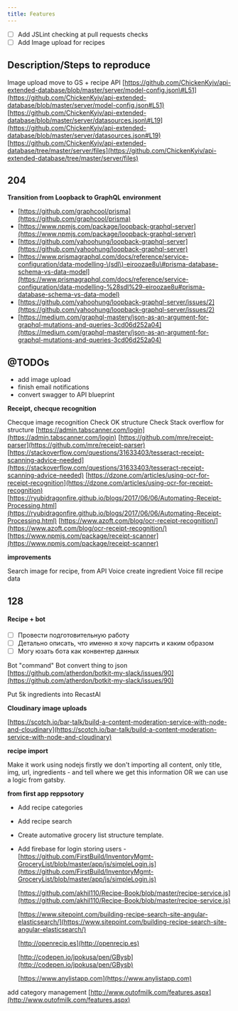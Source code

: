 ```yaml
---
title: Features
---
```




* [ ] Add JSLint checking at pull requests checks
* [ ] Add Image upload for recipes

## Description/Steps to reproduce

Image upload move to GS + recipe API [https://github.com/ChickenKyiv/api-extended-database/blob/master/server/model-config.json\#L51](https://github.com/ChickenKyiv/api-extended-database/blob/master/server/model-config.json#L51) [https://github.com/ChickenKyiv/api-extended-database/blob/master/server/datasources.json\#L19](https://github.com/ChickenKyiv/api-extended-database/blob/master/server/datasources.json#L19) [https://github.com/ChickenKyiv/api-extended-database/tree/master/server/files](https://github.com/ChickenKyiv/api-extended-database/tree/master/server/files)

## 204

**Transition from Loopback to GraphQL environment**

* [https://github.com/graphcool/prisma](https://github.com/graphcool/prisma)
* [https://www.npmjs.com/package/loopback-graphql-server](https://www.npmjs.com/package/loopback-graphql-server)
* [https://github.com/yahoohung/loopback-graphql-server](https://github.com/yahoohung/loopback-graphql-server)
* [https://www.prismagraphql.com/docs/reference/service-configuration/data-modelling-\(sdl\)-eiroozae8u\#prisma-database-schema-vs-data-model](https://www.prismagraphql.com/docs/reference/service-configuration/data-modelling-%28sdl%29-eiroozae8u#prisma-database-schema-vs-data-model)
* [https://github.com/yahoohung/loopback-graphql-server/issues/2](https://github.com/yahoohung/loopback-graphql-server/issues/2)
* [https://medium.com/graphql-mastery/json-as-an-argument-for-graphql-mutations-and-queries-3cd06d252a04](https://medium.com/graphql-mastery/json-as-an-argument-for-graphql-mutations-and-queries-3cd06d252a04)

## @TODOs

* add image upload
* finish email notifications
* convert swagger to API blueprint

**Receipt, checque recognition**

Checque image recognition Check OK structure Check Stack overflow for structure [https://admin.tabscanner.com/login](https://admin.tabscanner.com/login) [https://github.com/mre/receipt-parser](https://github.com/mre/receipt-parser) [https://stackoverflow.com/questions/31633403/tesseract-receipt-scanning-advice-needed](https://stackoverflow.com/questions/31633403/tesseract-receipt-scanning-advice-needed) [https://dzone.com/articles/using-ocr-for-receipt-recognition](https://dzone.com/articles/using-ocr-for-receipt-recognition) [https://ryubidragonfire.github.io/blogs/2017/06/06/Automating-Receipt-Processing.html](https://ryubidragonfire.github.io/blogs/2017/06/06/Automating-Receipt-Processing.html) [https://www.azoft.com/blog/ocr-receipt-recognition/](https://www.azoft.com/blog/ocr-receipt-recognition/) [https://www.npmjs.com/package/receipt-scanner](https://www.npmjs.com/package/receipt-scanner)

**improvements**

Search image for recipe, from API Voice create ingredient Voice fill recipe data

## 128

#### Recipe + bot

* [ ] Провести подготовительную работу
* [ ] Детально описать, что именно я хочу парсить и каким образом
* [ ] Могу юзать бота как конвентер данных

Bot "command" Bot convert thing to json [https://github.com/atherdon/botkit-my-slack/issues/90](https://github.com/atherdon/botkit-my-slack/issues/90)

Put 5k ingredients into RecastAI

**Cloudinary image uploads**

[https://scotch.io/bar-talk/build-a-content-moderation-service-with-node-and-cloudinary](https://scotch.io/bar-talk/build-a-content-moderation-service-with-node-and-cloudinary)

**recipe import**

Make it work using nodejs firstly we don't importing all content, only title, img, url, ingredients - and tell where we get this information OR we can use a logic from gatsby.

**from first app reppsotory**

* Add recipe categories
* Add recipe search
* Create automative grocery list structure template.
* Add firebase for login storing users - [https://github.com/FirstBuild/InventoryMgmt-GroceryList/blob/master/app/js/simpleLogin.js](https://github.com/FirstBuild/InventoryMgmt-GroceryList/blob/master/app/js/simpleLogin.js)

  [https://github.com/akhil110/Recipe-Book/blob/master/recipe-service.js](https://github.com/akhil110/Recipe-Book/blob/master/recipe-service.js)

  [https://www.sitepoint.com/building-recipe-search-site-angular-elasticsearch/](https://www.sitepoint.com/building-recipe-search-site-angular-elasticsearch/)

  [http://openrecip.es](http://openrecip.es)

  [http://codepen.io/jpokusa/pen/GBysb](http://codepen.io/jpokusa/pen/GBysb)

  [https://www.anylistapp.com](https://www.anylistapp.com)

add category management [http://www.outofmilk.com/features.aspx](http://www.outofmilk.com/features.aspx)

